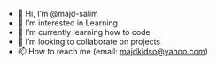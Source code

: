 - 👋 Hi, I’m @majd-salim
- 👀 I’m interested in Learning
- 🌱 I’m currently learning how to code
- 💞️ I’m looking to collaborate on projects
- 📫 How to reach me (email: majdkidso@yahoo.com)

<!---
majd-salim/majd-salim is a ✨ special ✨ repository because its `README.md` (this file) appears on your GitHub profile.
You can click the Preview link to take a look at your changes.
--->
